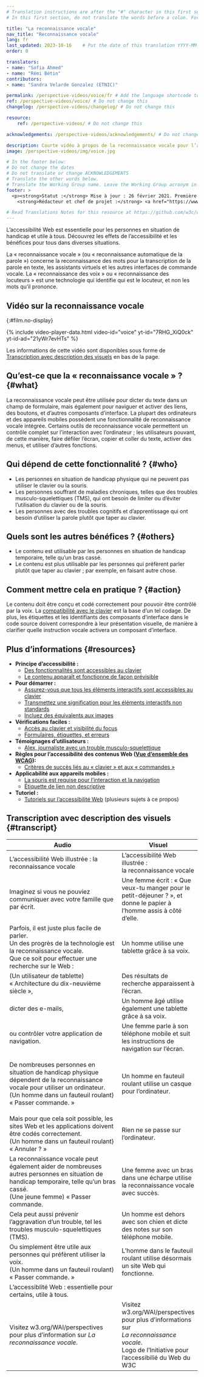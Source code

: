 ```yaml
---
# Translation instructions are after the "#" character in this first section. They are comments that do not show up in the web page. You do not need to translate the instructions after "#".
# In this first section, do not translate the words before a colon. For example, do not translate "title:". Do translate the text after "title:"

title: "La reconnaissance vocale"
nav_title: "Reconnaissance vocale"
lang: fr
last_updated: 2023-10-16    # Put the date of this translation YYYY-MM-DD (with month in the middle)
order: 8

translators:
- name: "Sofia Ahmed"
- name: "Rémi Bétin"
contributors:
- name: "Sandra Velarde Gonzalez (ETNIC)"

permalink: /perspective-videos/voice/fr # Add the language shortcode to the end, with no slash at the end. For example /path/to/file/fr
ref: /perspective-videos/voice/ # Do not change this
changelog: /perspective-videos/changelog/ # Do not change this

resource:
    ref: /perspective-videos/ # Do not change this

acknowledgements: /perspective-videos/acknowledgements/ # Do not change this

description: Courte vidéo à propos de la reconnaissance vocale pour l’accessibilité Web – de quoi s’agit-il, qui en bénéficie, et comment mettre cela en pratique.
image: /perspective-videos/img/voice.jpg

# In the footer below:
# Do not change the dates
# Do not translate or change ACKNOWLEDGEMENTS
# Translate the other words below.
# Translate the Working Group name. Leave the Working Group acronym in English.
footer: >
  <p><strong>Statut :</strong> Mise à jour : 26 février 2021. Première publication en mai 2016. CHANGELOG.<br>
    <strong>Rédacteur et chef de projet :</strong> <a href="https://www.w3.org/People/shadi">Shadi Abou-Zahra</a>. Développé par le <a href="https://www.w3.org/WAI/EO/">Groupe de travail Éducation et Promotion</a> avec le soutien du projet <a href="https://www.w3.org/WAI/DEV/">WAI-DEV</a>, co-financé par la Commission européenne (CE). Mis à jour avec le soutien de la Fondation Ford. ACKNOWLEDGEMENTS.</p>

# Read Translations Notes for this resource at https://github.com/w3c/wai-perspective-videos#readme
---
```


L’accessibilité Web est essentielle pour les personnes en situation de handicap et utile à tous. Découvrez les effets de l’accessibilité et les bénéfices pour tous dans diverses situations.

La « reconnaissance vocale » (ou « reconnaissance automatique de la parole ») concerne la reconnaissance des mots pour la transcription de la parole en texte, les assistants virtuels et les autres interfaces de commande vocale. La « reconnaissance des voix » ou « reconnaissance des locuteurs » est une technologie qui identifie qui est le locuteur, et non les mots qu’il prononce.

## Vidéo sur la reconnaissance vocale
{:#film.no-display}

{% include video-player-data.html
    video-id="voice"
    yt-id="7RHG_XiQ0ck"
    yt-id-ad="21yWr7evHTs"
%}

Les informations de cette vidéo sont disponibles sous forme de [Transcription avec description des visuels](#transcript) en bas de la page.

Qu’est-ce que la « reconnaissance vocale » ? {#what}
----------------------------

La reconnaissance vocale peut être utilisée pour dicter du texte dans un champ de formulaire, mais également pour naviguer et activer des liens, des boutons, et d’autres composants d’interface. La plupart des ordinateurs et des appareils mobiles possèdent une fonctionnalité de reconnaissance vocale intégrée. Certains outils de reconnaissance vocale permettent un contrôle complet sur l’interaction avec l’ordinateur ; les utilisateurs pouvant, de cette manière, faire défiler l’écran, copier et coller du texte, activer des menus, et utiliser d’autres fonctions.

Qui dépend de cette fonctionnalité ? {#who}
----------------------------

-   Les personnes en situation de handicap physique qui ne peuvent pas utiliser le clavier ou la souris.
-   Les personnes souffrant de maladies chroniques, telles que des troubles musculo-squelettiques (TMS), qui ont besoin de limiter ou d’éviter l’utilisation du clavier ou de la souris.
-   Les personnes avec des troubles cognitifs et d’apprentissage qui ont besoin d’utiliser la parole plutôt que taper au clavier.

Quels sont les autres bénéfices ? {#others}
---------------------------------

-   Le contenu est utilisable par les personnes en situation de handicap temporaire, telle qu’un bras cassé.
-   Le contenu est plus utilisable par les personnes qui préfèrent parler plutôt que taper au clavier ; par exemple, en faisant autre chose.

Comment mettre cela en pratique ? {#action}
--------------------------------------

Le contenu doit être conçu et codé correctement pour pouvoir être contrôlé par la voix. La [compatibilité avec le clavier](/perspective-videos/keyboard/) est la base d’un tel codage. De plus, les étiquettes et les identifiants des composants d’interface dans le code source doivent correspondre à leur présentation visuelle, de manière à clarifier quelle instruction vocale activera un composant d’interface.

Plus d’informations {#resources}
----------

-   **Principe d’accessibilité :**
    -   [Des fonctionnalités sont accessibles au clavier](/fundamentals/accessibility-principles/#keyboard) 
    -   [Le contenu apparaît et fonctionne de façon prévisible](/fundamentals/accessibility-principles/#predictable)
-   **Pour démarrer :**
    -   [Assurez-vous que tous les éléments interactifs sont accessibles au clavier](/tips/developing/#ensure-that-all-interactive-elements-are-keyboard-accessible) 
    -   [Transmettez une signification pour les éléments interactifs non standards](/tips/developing/#provide-meaning-for-non-standard-interactive-elements) 
    -   [Incluez des équivalents aux images](/tips/designing/#include-image-and-media-alternatives-in-your-design) 
-   **Vérifications faciles :**
    -   [Accès au clavier et visibilité du focus](/test-evaluate/preliminary/#interaction) 
    -   [Formulaires, étiquettes, et erreurs](/test-evaluate/preliminary/#forms)
-   **Témoignages d’utilisateurs :**
    -   [Alex, journaliste avec un trouble musculo-squelettique](/people-use-web/user-stories/#reporter)
-   **Règles pour l’accessibilité des contenus Web ([Vue d’ensemble des WCAG](/standards-guidelines/wcag/)):**
    -   [Critères de succès liés au « clavier » et aux « commandes »](https://www.w3.org/WAI/WCAG21/quickref/?tags=keyboard%2Ccontrols) 
-   **Applicabilité aux appareils mobiles :**
    -   [La souris est requise pour l’interaction et la navigation](/standards-guidelines/shared-experiences/#mouse) 
    -   [Étiquette de lien non descriptive](/standards-guidelines/shared-experiences/#link-label)
-   **Tutoriel :**
    -   [Tutoriels sur l’accessibilité Web](/tutorials/)
        (plusieurs sujets à ce propos)

## Transcription avec description des visuels {#transcript}

<table>
  <thead>
    <tr>
      <th width="65%">Audio</th>
      <th>Visuel</th>
    </tr>
  </thead>
  <tbody>
    <tr>
      <td>L’accessibilité Web illustrée : la reconnaissance vocale</td>
      <td>L’accessibilité Web illustrée :<br>
        la reconnaissance vocale</td>
    </tr>
    <tr>
      <td>Imaginez si vous ne pouviez communiquer avec votre famille que par écrit.<br></td>
      <td>Une femme écrit : « Que veux-tu manger pour le petit-déjeuner ? », et donne le papier à l’homme assis à côté d’elle.<br></td>
    </tr>
    <tr>
      <td>Parfois, il est juste plus facile de parler.<br>
        Un des progrès de la technologie est la reconnaissance vocale.<br>
        Que ce soit pour effectuer une recherche sur le Web :</td>
      <td>Un homme utilise une tablette grâce à sa voix.</td>
    </tr>
    <tr>
      <td>(Un utilisateur de tablette) « Architecture du dix-neuvième siècle »,</td>
      <td>Des résultats de recherche apparaissent à l’écran.</td>
    </tr>
    <tr>
      <td>dicter des e-mails,</td>
      <td>Un homme âgé utilise également une tablette grâce à sa voix.</td>
    </tr>
    <tr>
      <td>ou contrôler votre application de navigation.</td>
      <td>Une femme parle à son téléphone mobile et suit les instructions de navigation sur l’écran.</td>
    </tr>
    <tr>
      <td><p>De nombreuses personnes en situation de handicap physique dépendent de la reconnaissance vocale pour utiliser un ordinateur.<br>
          (Un homme dans un fauteuil roulant) « Passer commande. »<br>
        </p></td>
      <td>Un homme en fauteuil roulant utilise un casque pour l’ordinateur.</td>
    </tr>
    <tr>
      <td>Mais pour que cela soit possible, les sites Web et les applications doivent être codés correctement.<br>
(Un homme dans un fauteuil roulant) « Annuler ? »</td>
      <td>Rien ne se passe sur l’ordinateur.</td>
    </tr>
    <tr>
      <td> La reconnaissance vocale peut également aider de nombreuses autres personnes en situation de handicap temporaire, telle qu’un bras cassé.<br>
(Une jeune femme) « Passer commande. </td>
      <td>Une femme avec un bras dans une écharpe utilise la reconnaissance vocale avec succès.</td>
    </tr>
    <tr>
      <td>Cela peut aussi prévenir l’aggravation d’un trouble, tel les troubles musculo-squelettiques (TMS).</td>
      <td>Un homme est dehors avec son chien et dicte des notes sur son téléphone mobile.</td>
    </tr>
    <tr>
      <td>Ou simplement être utile aux personnes qui préfèrent utiliser la voix.<br>
        (Un homme dans un fauteuil roulant) « Passer commande. »</td>
      <td>L’homme dans le fauteuil roulant utilise désormais un site Web qui fonctionne.</td>
    </tr>
    <tr>
      <td>L’accessiblité Web : essentielle pour certains, utile à tous.</td>
      <td> </td>
    </tr>
    <tr>
      <td>Visitez w3.org/WAI/perspectives pour plus d’information sur <em>La reconnaissance vocale</em>.</td>
      <td>Visitez<br>
        w3.org/WAI/perspectives<br>
        pour plus d’informations sur<br>
        <em>La reconnaissance vocale</em>. <br>
        Logo de l’Initiative pour l’accessibilié du Web du W3C</td>
    </tr>
  </tbody>
</table>
